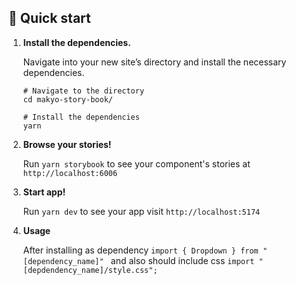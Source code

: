 ## 🚅 Quick start

1.  **Install the dependencies.**

    Navigate into your new site’s directory and install the necessary dependencies.

    ```shell
    # Navigate to the directory
    cd makyo-story-book/

    # Install the dependencies
    yarn
    ```

2.  **Browse your stories!**

    Run `yarn storybook` to see your component's stories at `http://localhost:6006`

3.  **Start app!**

    Run `yarn dev` to see your app visit `http://localhost:5174`

4.  **Usage**

    After installing as dependency `import { Dropdown } from "[dependency_name]" ` and also should include css `import "[depdendency_name]/style.css";`
